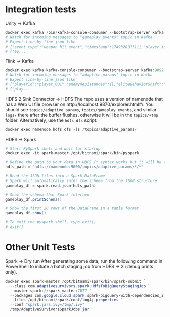 # Integration tests
Unity -> Kafka
``` powershell
docker exec kafka /bin/kafka-console-consumer --bootstrap-server kafka:9092 --topic gameplay_events --from-beginning
# Watch for incoming messages to "gameplay_events" topic in Kafka
# Expect line-by-line json like
# {"event_type":"weapon_hit_event","timestamp":1749328373111,"player_id":"player_001","payload":{"weapon_id":"player_auto_attack","dmg_dealt":10.0,"enemy_id":"goblin_001"}}
# {"ev...
```

Flink -> Kafka
``` powershell
docker exec kafka kafka-console-consumer --bootstrap-server kafka:9092 --topic adaptive_params --from-beginning
# Watch for incoming messages to "adaptive_params" topic in Kafka
# Expect line-by-line json like
# {"playerId":"player_001","enemyResistances":{},"eliteBehaviorShift":"none","eliteStatusImmunities":[],"breakableObjectBuffsDebuffs":{},"timestamp":1749328374173}
# {"play...
```

HDFS 2 Sink Connector -> HDFS
The repo uses a version of namenode that has a Web UI file browser on http://localhost:9870/explorer.html#/. You should see `topics/adaptive_params`, `topics/gameplay_events`, and similar `logs/` there after the buffer flushes, otherwise it will be in the `topics/+tmp` folder. Alternatively, use the `hdfs dfs` script:
``` powershell
docker exec namenode hdfs dfs -ls /topics/adaptive_params/
```

HDFS -> Spark
``` powershell
# Start PySpark shell and wait for startup
docker exec -it spark-master /opt/bitnami/spark/bin/pyspark
```
``` powershell
# Define the path to your data in HDFS (* syntax works but it will be all files or you can target the .json directly)
hdfs_path = "hdfs://namenode:9000/topics/adaptive_params/*/*"

# Read the JSON files into a Spark DataFrame
# Spark will automatically infer the schema from the JSON structure
gameplay_df = spark.read.json(hdfs_path)

# Show the schema that Spark inferred
gameplay_df.printSchema()

# Show the first 20 rows of the DataFrame in a table format
gameplay_df.show()

# To exit the pyspark shell, type exit()
# exit()
```

# Other Unit Tests

Spark -> Dry run
After generating some data, run the following command in PowerShell to initiate a batch staging job from HDFS -> X (debug prints only).
```powershell
docker exec spark-master /opt/bitnami/spark/bin/spark-submit `
  --class com.adaptivesurvivors.spark.HdfsToBigQueryStagingJob `
  --master spark://spark-master:7077 `
  --packages com.google.cloud.spark:spark-bigquery-with-dependencies_2.12:0.26.0 `
  --files /opt/bitnami/spark/conf/log4j.properties `
  --conf "spark.jars.ivy=/tmp/.ivy" `
  /tmp/AdaptiveSurvivorsSparkJobs.jar
```